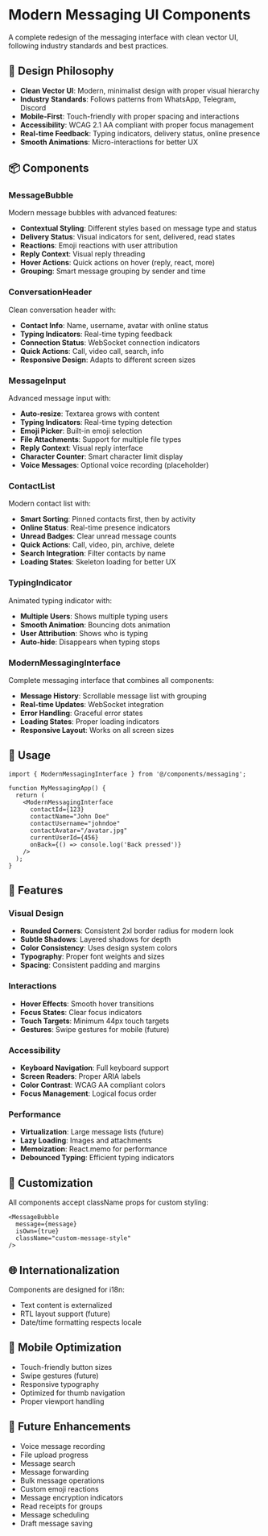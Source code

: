 # Modern Messaging UI Components

A complete redesign of the messaging interface with clean vector UI, following industry standards and best practices.

## 🎨 Design Philosophy

- **Clean Vector UI**: Modern, minimalist design with proper visual hierarchy
- **Industry Standards**: Follows patterns from WhatsApp, Telegram, Discord
- **Mobile-First**: Touch-friendly with proper spacing and interactions
- **Accessibility**: WCAG 2.1 AA compliant with proper focus management
- **Real-time Feedback**: Typing indicators, delivery status, online presence
- **Smooth Animations**: Micro-interactions for better UX

## 📦 Components

### MessageBubble
Modern message bubbles with advanced features:
- **Contextual Styling**: Different styles based on message type and status
- **Delivery Status**: Visual indicators for sent, delivered, read states
- **Reactions**: Emoji reactions with user attribution
- **Reply Context**: Visual reply threading
- **Hover Actions**: Quick actions on hover (reply, react, more)
- **Grouping**: Smart message grouping by sender and time

### ConversationHeader
Clean conversation header with:
- **Contact Info**: Name, username, avatar with online status
- **Typing Indicators**: Real-time typing feedback
- **Connection Status**: WebSocket connection indicators
- **Quick Actions**: Call, video call, search, info
- **Responsive Design**: Adapts to different screen sizes

### MessageInput
Advanced message input with:
- **Auto-resize**: Textarea grows with content
- **Typing Indicators**: Real-time typing detection
- **Emoji Picker**: Built-in emoji selection
- **File Attachments**: Support for multiple file types
- **Reply Context**: Visual reply interface
- **Character Counter**: Smart character limit display
- **Voice Messages**: Optional voice recording (placeholder)

### ContactList
Modern contact list with:
- **Smart Sorting**: Pinned contacts first, then by activity
- **Online Status**: Real-time presence indicators
- **Unread Badges**: Clear unread message counts
- **Quick Actions**: Call, video, pin, archive, delete
- **Search Integration**: Filter contacts by name
- **Loading States**: Skeleton loading for better UX

### TypingIndicator
Animated typing indicator with:
- **Multiple Users**: Shows multiple typing users
- **Smooth Animation**: Bouncing dots animation
- **User Attribution**: Shows who is typing
- **Auto-hide**: Disappears when typing stops

### ModernMessagingInterface
Complete messaging interface that combines all components:
- **Message History**: Scrollable message list with grouping
- **Real-time Updates**: WebSocket integration
- **Error Handling**: Graceful error states
- **Loading States**: Proper loading indicators
- **Responsive Layout**: Works on all screen sizes

## 🚀 Usage

```tsx
import { ModernMessagingInterface } from '@/components/messaging';

function MyMessagingApp() {
  return (
    <ModernMessagingInterface
      contactId={123}
      contactName="John Doe"
      contactUsername="johndoe"
      contactAvatar="/avatar.jpg"
      currentUserId={456}
      onBack={() => console.log('Back pressed')}
    />
  );
}
```

## 🎯 Features

### Visual Design
- **Rounded Corners**: Consistent 2xl border radius for modern look
- **Subtle Shadows**: Layered shadows for depth
- **Color Consistency**: Uses design system colors
- **Typography**: Proper font weights and sizes
- **Spacing**: Consistent padding and margins

### Interactions
- **Hover Effects**: Smooth hover transitions
- **Focus States**: Clear focus indicators
- **Touch Targets**: Minimum 44px touch targets
- **Gestures**: Swipe gestures for mobile (future)

### Accessibility
- **Keyboard Navigation**: Full keyboard support
- **Screen Readers**: Proper ARIA labels
- **Color Contrast**: WCAG AA compliant colors
- **Focus Management**: Logical focus order

### Performance
- **Virtualization**: Large message lists (future)
- **Lazy Loading**: Images and attachments
- **Memoization**: React.memo for performance
- **Debounced Typing**: Efficient typing indicators

## 🔧 Customization

All components accept className props for custom styling:

```tsx
<MessageBubble
  message={message}
  isOwn={true}
  className="custom-message-style"
/>
```

## 🌐 Internationalization

Components are designed for i18n:
- Text content is externalized
- RTL layout support (future)
- Date/time formatting respects locale

## 📱 Mobile Optimization

- Touch-friendly button sizes
- Swipe gestures (future)
- Responsive typography
- Optimized for thumb navigation
- Proper viewport handling

## 🔮 Future Enhancements

- Voice message recording
- File upload progress
- Message search
- Message forwarding
- Bulk message operations
- Custom emoji reactions
- Message encryption indicators
- Read receipts for groups
- Message scheduling
- Draft message saving
